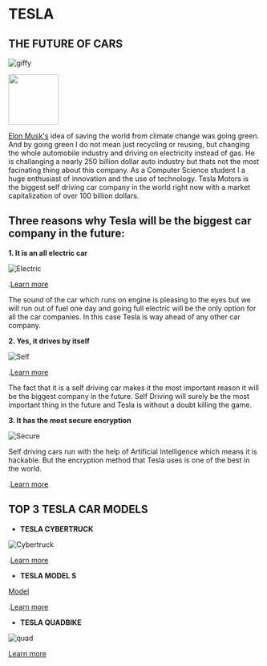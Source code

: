 # TESLA      
## THE FUTURE OF CARS

![giffy](https://media0.giphy.com/media/W6dorQn7tpRytTYmch/giphy.gif?cid=790b761121e9d1820c356d2c70c02ae143c6439488a9b9b3&rid=giphy.gif) 

<img src= "https://www.tesla.com/sites/default/files/images/tesla_logo.jpg" height="100" width="100">



[Elon Musk's](https://en.wikipedia.org/wiki/Elon_Musk "Title") idea of saving the world from climate change was going green. And by going green I do not mean just recycling or reusing, but changing the whole automobile industry and driving on electricity instead of gas. He is challanging a nearly 250 billion dollar auto industry but thats not the most facinating thing about this company. As a Computer Science student I a huge enthusiast of innovation and the use of technology. Tesla Motors is the biggest self driving car company in the world right now with a market capitalization of over 100 billion dollars. 


## Three reasons why Tesla will be the biggest car company in the future:

**1. It is an all electric car**

![Electric](https://media.wired.com/photos/5d856d26e0e34e00092662b7/master/w_2560%2Cc_limit/Transpo-Tesla_19256007023034-c.jpg)

.[Learn more](https://media.wired.com/photos/5d856d26e0e34e00092662b7/master/w_2560%2Cc_limit/Transpo-Tesla_19256007023034-c.jpg)

The sound of the car which runs on engine is pleasing to the eyes but we will run out of fuel one day and going full electric will be the only option for all the car companies. In this case Tesla is way ahead of any other car company. 

**2. Yes, it drives by itself**


![Self](https://cnet4.cbsistatic.com/img/CKUQHSVJAVTl5aK3aIChuiTYkH4=/940x0/2019/09/30/ceb4d8b5-927b-4e2a-a1be-35076107d4da/tesla.jpg)

.[Learn more](ttps://cnet4.cbsistatic.com/img/CKUQHSVJAVTl5aK3aIChuiTYkH4=/940x0/2019/09/30/ceb4d8b5-927b-4e2a-a1be-35076107d4da/tesla.jpg)


The fact that it is a self driving car makes it the most important reason it will be the biggest company in the future. Self Driving will surely be the most important thing in the future and Tesla is without a doubt killing the game. 

**3. It has the most secure encryption**

![Secure](https://hexus.net/media/uploaded/2018/9/cdb3a881-cb71-4b81-8e93-b0ed2c5bf018.jpg)

Self driving cars run with the help of Artificial Intelligence which means it is hackable. But the encryption method that Tesla uses is one of the best in the world. 

.[Learn more](https://hexus.net/media/uploaded/2018/9/cdb3a881-cb71-4b81-8e93-b0ed2c5bf018.jpg)

## TOP 3 TESLA CAR MODELS 

- **TESLA CYBERTRUCK**

![Cybertruck](https://i.insider.com/5dd7f73efd9db269c1036f38?width=1100&format=jpeg&auto=webp)

.[Learn more](https://i.insider.com/5dd7f73efd9db269c1036f38?width=1100&format=jpeg&auto=webp)


- **TESLA MODEL S**

[Model](https://s.aolcdn.com/dims-global/dims3/GLOB/legacy_thumbnail/640x400/quality/80/https://s.aolcdn.com/commerce/autodata/images/USC70TSC024B021001.jpg)
 
.[Learn more](https://s.aolcdn.com/dims-global/dims3/GLOB/legacy_thumbnail/640x400/quality/80/https://s.aolcdn.com/commerce/autodata/images/USC70TSC024B021001.jpg)

- **TESLA QUADBIKE**

![quad](https://netrinoimages.s3.eu-west-2.amazonaws.com/2017/08/17/464255/265088/tesla_cyberquad_2019_3d_model_c4d_max_obj_fbx_ma_lwo_3ds_3dm_stl_2783818_o.png)
 
 [Learn more](https://netrinoimages.s3.eu-west-2.amazonaws.com/2017/08/17/464255/265088/tesla_cyberquad_2019_3d_model_c4d_max_obj_fbx_ma_lwo_3ds_3dm_stl_2783818_o.png)
 
 







  


